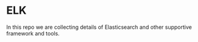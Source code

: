 # ELK
In this repo we are collecting details of Elasticsearch and other supportive framework and tools. 
